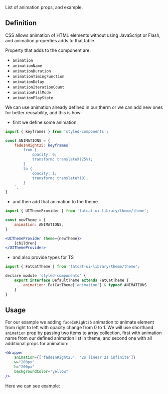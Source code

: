List of animation props, and example.

## 	Definition

CSS allows animation of HTML elements without using JavaScript or Flash, and animation properties adds to that table.

Property that adds to the component are:

- `animation`
- `animationName`
- `animationDuration`
- `animationTimingFunction`
- `animationDelay`
- `animationIterationCount`
- `animationFillMode`
- `animationPlayState`

We can use animation already defined in our therm or we can add new ones for better reusability, and this is how:

- first we define some animation

```jsx
import { keyframes } from 'styled-components';

const ANIMATIONS = {
	fadeInRight25: keyframes`
		from {
			opacity: 0;
			transform: translateX(25%);
		}
		to {
			opacity: 1;
			transform: translateY(0);
		}
	`,
}
```
- and then add that animation to the theme

```jsx
import { UIThemeProvider } from 'fatcat-ui-library/theme/theme';

const newTheme = {
	animation: ANIMATIONS,
}

<UIThemeProvider theme={newTheme}>
	{children}
</UIThemeProvider>
```

- and also provide types for TS

```jsx
import { FatCatTheme } from 'fatcat-ui-library/theme/theme';

declare module 'styled-components' {
	export interface DefaultTheme extends FatCatTheme {
		animation: FatCatTheme['animation'] & typeof ANIMATIONS
	}
}
```

## Usage 

For our example we adding `fadeInRight25` animation to animate element from right to left with opacity change from 0 to 1. We will use shorthand `animation` prop by passing two items to array collection, first with animation name from our defined animation list in theme, and second one with all additional props for animation:

```jsx
<Wrapper
	animation={['fadeInRight25', '2s linear 2s infinite']}
	w="200px"
	h="200px"
	backgroundColor="yellow"
/>
```

Here we can see example:
